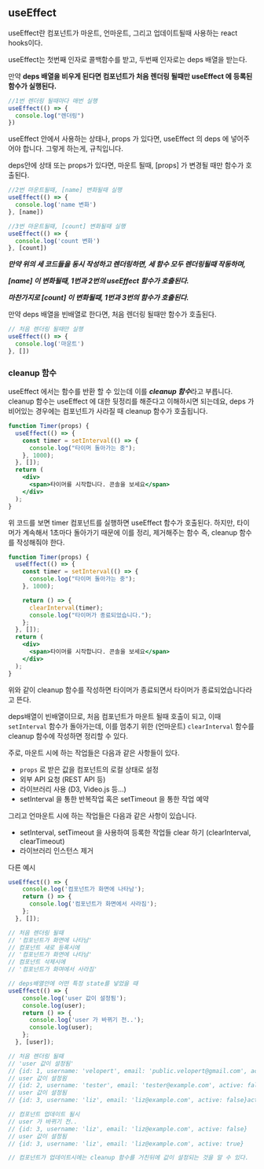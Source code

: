 ## useEffect

useEffect란 컴포넌트가 마운트, 언마운트, 그리고 업데이트될때 사용하는 react hooks이다.

useEffect는 첫번째 인자로 콜백함수를 받고, 두번째 인자로는 deps 배열을 받는다.

만약 **deps 배열을 비우게 된다면 컴포넌트가 처음 렌더링 될때만 useEffect 에 등록된 함수가 실행된다.**

```jsx
//1번 렌더링 될때마다 매번 실행
useEffect(() => {
  console.log("렌더링")
})
```

useEffect 안에서 사용하는 상태나, props 가 있다면, useEffect 의 deps 에 넣어주어야 합니다. 그렇게 하는게, 규칙입니다.

deps안에 상태 또는 props가 있다면, 마운트 될때, [props] 가 변경될 때만 함수가 호출된다.

```jsx
//2번 마운트될때, [name] 변화될때 실행
useEffect(() => {
  console.log('name 변화')
}, [name])

//3번 마운트될때, [count] 변화될때 실행
useEffect(() => {
  console.log('count 변화')
}, [count])

```

***만약 위의 세 코드들을 동시 작성하고 렌더링하면, 세 함수 모두 렌더링될때 작동하며,***

***[name] 이 변화될때, 1번과 2번의 useEffect 함수가 호출된다.***

***마찬가지로 [count] 이 변화될때, 1번과 3번의 함수가 호출된다.***



만약 deps 배열을 빈배열로 한다면, 처음 렌더링 될때만 함수가 호출된다.

```jsx
// 처음 렌더링 될때만 실행
useEffect(() => {
  console.log('마운트')
}, [])
```



### cleanup 함수

useEffect 에서는 함수를 반환 할 수 있는데 이를 ***cleanup 함수***라고 부릅니다. cleanup 함수는 useEffect 에 대한 뒷정리를 해준다고 이해하시면 되는데요, deps 가 비어있는 경우에는 컴포넌트가 사라질 때 cleanup 함수가 호출됩니다.

```jsx
function Timer(props) {
  useEffect(() => {
    const timer = setInterval(() => {
      console.log("타이머 돌아가는 중");
    }, 1000);
  }, []);
  return (
    <div>
      <span>타이머를 시작합니다. 콘솔을 보세요</span>
    </div>
  );
}
```

위 코드를 보면 timer 컴포넌트를 실행하면 useEffect 함수가 호출된다. 하지만, 타이머가 계속해서 1초마다 돌아가기 때문에 이를 정리, 제거해주는 함수 즉, cleanup 함수를 작성해줘야 한다.

```jsx
function Timer(props) {
  useEffect(() => {
    const timer = setInterval(() => {
      console.log("타이머 돌아가는 중");
    }, 1000);

    return () => {
      clearInterval(timer);
      console.log("타이머가 종료되었습니다.");
    };
  }, []);
  return (
    <div>
      <span>타이머를 시작합니다. 콘솔을 보세요</span>
    </div>
  );
}
```

위와 같이 cleanup 함수를 작성하면 타이머가 종료되면서 타이머가 종료되었습니다라고 뜬다.

deps배열이 빈배열이므로, 처음 컴포넌트가 마운트 될때 호출이 되고, 이때 ```setInterval``` 함수가 돌아가는데, 이를 멈추기 위한 (언마운트) ```clearInterval``` 함수를 cleanup 함수에 작성하면 정리할 수 있다.

주로, 마운트 시에 하는 작업들은 다음과 같은 사항들이 있다.

- `props` 로 받은 값을 컴포넌트의 로컬 상태로 설정
- 외부 API 요청 (REST API 등)
- 라이브러리 사용 (D3, Video.js 등...)
- setInterval 을 통한 반복작업 혹은 setTimeout 을 통한 작업 예약

그리고 언마운트 시에 하는 작업들은 다음과 같은 사항이 있습니다.

- setInterval, setTimeout 을 사용하여 등록한 작업들 clear 하기 (clearInterval, clearTimeout)
- 라이브러리 인스턴스 제거



다른 예시

```jsx
useEffect(() => {
    console.log('컴포넌트가 화면에 나타남');
    return () => {
      console.log('컴포넌트가 화면에서 사라짐');
    };
  }, []);

// 처음 렌더링 될때 
// '컴포넌트가 화면에 나타남'
// 컴포넌트 새로 등록시에 
// '컴포넌트가 화면에 나타남'
// 컴포넌트 삭제시에
// '컴포넌트가 화며에서 사라짐'

// deps배열안에 어떤 특정 state를 넣었을 때
useEffect(() => {
    console.log('user 값이 설정됨');
    console.log(user);
    return () => {
      console.log('user 가 바뀌기 전..');
      console.log(user);
    };
  }, [user]);

// 처음 렌더링 될때
// 'user 값이 설정됨'
// {id: 1, username: 'velopert', email: 'public.velopert@gmail.com', active: true}
// user 값이 설정욈
// {id: 2, username: 'tester', email: 'tester@example.com', active: false}
// user 값이 설정됨
// {id: 3, username: 'liz', email: 'liz@example.com', active: false}active: falseemail: "liz@example.com"id: 3username: "liz"[[Prototype]]: Object

// 컴포넌트 업데이트 될시
// user 가 바뀌기 전..
// {id: 3, username: 'liz', email: 'liz@example.com', active: false}
// user 값이 설정됨
// {id: 3, username: 'liz', email: 'liz@example.com', active: true}

// 컴포넌트가 업데이트시에는 cleanup 함수를 거친뒤에 값이 설정되는 것을 알 수 있다.
```



